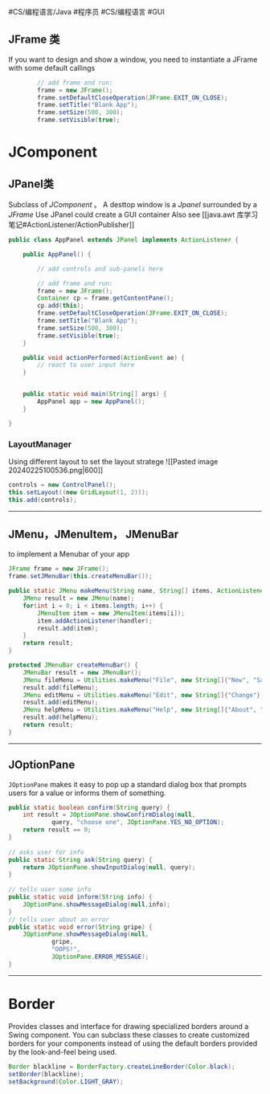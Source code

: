 #CS/编程语言/Java #程序员 #CS/编程语言 #GUI

## JFrame 类
If you want to design and show a window, you need to instantiate a JFrame with some default callings
```java
		// add frame and run:
        frame = new JFrame();
        frame.setDefaultCloseOperation(JFrame.EXIT_ON_CLOSE);
        frame.setTitle("Blank App");
        frame.setSize(500, 300);
        frame.setVisible(true);
```

# JComponent
## JPanel类
Subclass of *JComponent* 。 A desttop window is a *Jpanel* surrounded by a *JFrame*
Use JPanel could create a GUI container
Also see [[java.awt 库学习笔记#ActionListener/ActionPublisher]]
```Java
public class AppPanel extends JPanel implements ActionListener {

    public AppPanel() {

        // add controls and sub-panels here

        // add frame and run:
        frame = new JFrame();
        Container cp = frame.getContentPane();
        cp.add(this);
        frame.setDefaultCloseOperation(JFrame.EXIT_ON_CLOSE);
        frame.setTitle("Blank App");
        frame.setSize(500, 300);
        frame.setVisible(true);
    }

    public void actionPerformed(ActionEvent ae) {
        // react to user input here
    }


    public static void main(String[] args) {
        AppPanel app = new AppPanel();
    }

}

```
### LayoutManager
Using different layout to set the layout stratege
![[Pasted image 20240225100536.png|600]]
```java
controls = new ControlPanel();  
this.setLayout((new GridLayout(1, 2)));  
this.add(controls);
```
---
## JMenu，JMenuItem， JMenuBar
to implement a Menubar of your app

```java
JFrame frame = new JFrame();
frame.setJMenuBar(this.createMenuBar());

public static JMenu makeMenu(String name, String[] items, ActionListener handler) {  
    JMenu result = new JMenu(name);  
    for(int i = 0; i < items.length; i++) {  
        JMenuItem item = new JMenuItem(items[i]);  
        item.addActionListener(handler);  
        result.add(item);  
    }  
    return result;  
}

protected JMenuBar createMenuBar() {  
    JMenuBar result = new JMenuBar();  
    JMenu fileMenu = Utilities.makeMenu("File", new String[]{"New", "Save", "Open", "Quit"}, this);  
    result.add(fileMenu);  
    JMenu editMenu = Utilities.makeMenu("Edit", new String[]{"Change"}, this);  
    result.add(editMenu);  
    JMenu helpMenu = Utilities.makeMenu("Help", new String[]{"About", "Help"}, this);  
    result.add(helpMenu);  
    return result;  
}
```
---
## JOptionPane
`JOptionPane` makes it easy to pop up a standard dialog box that prompts users for a value or informs them of something.

```java
public static boolean confirm(String query) {  
    int result = JOptionPane.showConfirmDialog(null,  
            query, "choose one", JOptionPane.YES_NO_OPTION);  
    return result == 0;  
}  
  
// asks user for info  
public static String ask(String query) {  
    return JOptionPane.showInputDialog(null, query);  
}  
  
// tells user some info  
public static void inform(String info) {  
    JOptionPane.showMessageDialog(null,info);  
}
// tells user about an error  
public static void error(String gripe) {  
    JOptionPane.showMessageDialog(null,  
            gripe,  
            "OOPS!",  
            JOptionPane.ERROR_MESSAGE);  
}
```

---
# Border
Provides classes and interface for drawing specialized borders around a Swing component. You can subclass these classes to create customized borders for your components instead of using the default borders provided by the look-and-feel being used.

```java
Border blackline = BorderFactory.createLineBorder(Color.black);  
setBorder(blackline);  
setBackground(Color.LIGHT_GRAY);
```
